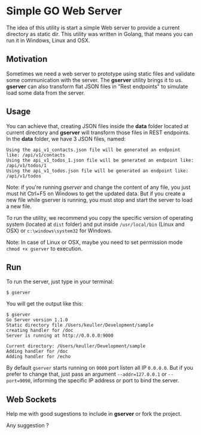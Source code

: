 Simple GO Web Server
====================

The idea of this utility is start a simple Web server to provide a current directory as static dir.
This utility was written in Golang, that means you can run it in Windows, Linux and OSX.

Motivation
-------------
Sometimes we need a web server to prototype using static files and validate some communication with the server. The **gserver** utility brings it to us. **gserver** can also transform flat JSON files in "Rest endpoints" to simulate load some data from the server.

Usage
-------
You can achieve that, creating JSON files inside the **data** folder located at current directory and **gserver** will transform those files in REST endpoints. In the  **data** folder, we have 3 JSON files, named:

```
Using the api_v1_contacts.json file will be generated an endpoint like: /api/v1/contacts
Using the api_v1_todos_1.json file will be generated an endpoint like: /api/v1/todos/1
Using the api_v1_todos.json file will be generated an endpoint like: /api/v1/todos
```

Note: if you're running *gserver* and change the content of any file, you just must hit Ctrl+F5 on Windows to get the updated data. But if you create a new file while gserver is running, you must stop and start the server to load a new file.

To run the utility, we recommend you copy the specific version of operating system (located at ```dist``` folder) and put inside ```/usr/local/bin``` (Linux and OSX) or ```c:\windows\system32``` for Windows.

Note: In case of Linux or OSX, maybe you need to set permission mode ```chmod +x gserver``` to execution.

Run
----
To run the server, just type in your terminal:
```
$ gserver
```
You will get the output like this:
```
$ gserver
Go Server version 1.1.0
Static directory file /Users/keuller/Development/sample
creating handler for /doc
Server is running at http://0.0.0.0:9000

Current directory: /Users/keuller/Development/sample
Adding handler for /doc
Adding handler for /echo
```

By default ```gserver``` starts running on ```9000``` port listen all IP ```0.0.0.0```. But if you prefer to change that, just pass an argument ```--addr=127.0.0.1``` or ```--port=9090```, informing the specific IP address or port to bind the server.

Web Sockets
-----------

Help me with good sugestions to include in **gserver** or fork the project.

Any suggestion ?
